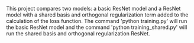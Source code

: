 This project compares two models: a basic ResNet model and a ResNet model with a shared basis and orthogonal regularization term added to the calculation of the loss function. The command 'python training.py' will run the basic ResNet model and the command 'python training_shared.py' will run the shared basis and orthogonal regularization ResNet.